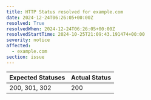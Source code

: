 ```yaml
---
title: HTTP Status resolved for example.com
date: 2024-12-24T06:26:05+00:00Z
resolved: True
resolvedWhen: 2024-12-24T06:26:05+00:00Z
resolvedStartTime: 2024-10-25T21:09:43.191474+00:00
severity: notice
affected:
  - example.com
section: issue
---
```


| Expected Statuses | Actual Status  |
|-------------------|----------------|
| 200, 301, 302 | 200 |
